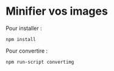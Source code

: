 <h1>Minifier vos images</h1>
<p>Pour installer : </p> 

`npm install`

<p>Pour convertire : </p>

`npm run-script convertimg`
